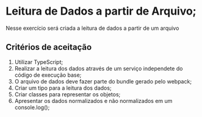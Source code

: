 # Leitura de Dados a partir de Arquivo;

Nesse exercício será criada a leitura de dados a partir de um arquivo

## Critérios de aceitação

1. Utilizar TypeScript;
2. Realizar a leitura dos dados através de um serviço independete do código de execução base;
3. O arquivo de dados deve fazer parte do bundle gerado pelo webpack;
4. Criar um tipo para a leitura dos dados;
5. Criar classes para representar os objetos;
6. Apresentar os dados normalizados e não normalizados em um console.log();
